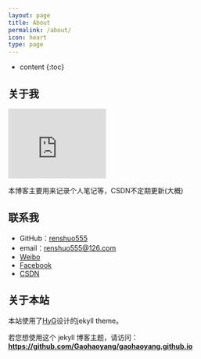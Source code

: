 ```yaml
---
layout: page
title: About
permalink: /about/
icon: heart
type: page
---
```


* content
{:toc}

## 关于我

<iframe src="https://githubbadge.appspot.com/renshuo555?s=1" style="border: 0;height: 142px;width: 200px;overflow: hidden;" frameBorder="0"></iframe>

本博客主要用来记录个人笔记等，CSDN不定期更新(大概)

## 联系我

* GitHub：[renshuo555](https://github.com/renshuo555)
* email：renshuo555@126.com
* [Weibo](http://weibo.com/3253643851)
* [Facebook](https://www.facebook.com/renshuo555)
* [CSDN](http://blog.csdn.net/mr_r555)

## 关于本站

本站使用了[HyG](https://github.com/Gaohaoyang)设计的jekyll theme。

若您想使用这个 jekyll 博客主题，请访问：**<https://github.com/Gaohaoyang/gaohaoyang.github.io>**

